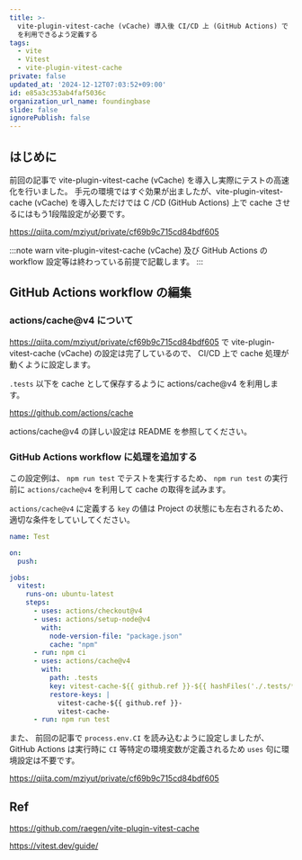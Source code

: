 ```yaml
---
title: >-
  vite-plugin-vitest-cache (vCache) 導入後 CI/CD 上 (GitHub Actions) で cache
  を利用できるよう定義する
tags:
  - vite
  - Vitest
  - vite-plugin-vitest-cache
private: false
updated_at: '2024-12-12T07:03:52+09:00'
id: e85a3c353ab4faf5036c
organization_url_name: foundingbase
slide: false
ignorePublish: false
---
```


## はじめに

前回の記事で vite-plugin-vitest-cache (vCache) を導入し実際にテストの高速化を行いました。
手元の環境ではすぐ効果が出ましたが、vite-plugin-vitest-cache (vCache) を導入しただけでは C
/CD (GitHub Actions) 上で cache させるにはもう1段階設定が必要です。

https://qiita.com/mziyut/private/cf69b9c715cd84bdf605

:::note warn
vite-plugin-vitest-cache (vCache) 及び GitHub Actions の workflow 設定等は終わっている前提で記載します。
:::

## GitHub Actions workflow の編集

### actions/cache@v4 について

https://qiita.com/mziyut/private/cf69b9c715cd84bdf605 で vite-plugin-vitest-cache (vCache) の設定は完了しているので、 CI/CD 上で cache 処理が動くように設定します。

`.tests` 以下を cache として保存するように actions/cache@v4 を利用します。

https://github.com/actions/cache

actions/cache@v4 の詳しい設定は README を参照してください。

### GitHub Actions workflow に処理を追加する

この設定例は、 `npm run test` でテストを実行するため、 `npm run test` の実行前に `actions/cache@v4` を利用して cache の取得を試みます。

`actions/cache@v4` に定義する `key` の値は Project の状態にも左右されるため、適切な条件をしていしてください。

```yml:.github/workflows/test.yml
name: Test

on:
  push:

jobs:
  vitest:
    runs-on: ubuntu-latest
    steps:
      - uses: actions/checkout@v4
      - uses: actions/setup-node@v4
        with:
          node-version-file: "package.json"
          cache: "npm"
      - run: npm ci
      - uses: actions/cache@v4
        with:
          path: .tests
          key: vitest-cache-${{ github.ref }}-${{ hashFiles('./.tests/**/*') }}
          restore-keys: |
            vitest-cache-${{ github.ref }}-
            vitest-cache-
      - run: npm run test
```

また、 前回の記事で `process.env.CI` を読み込むように設定しましたが、 GitHub Actions は実行時に `CI` 等特定の環境変数が定義されるため `uses` 句に環境設定は不要です。

https://qiita.com/mziyut/private/cf69b9c715cd84bdf605

## Ref

https://github.com/raegen/vite-plugin-vitest-cache

https://vitest.dev/guide/
